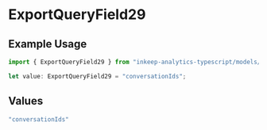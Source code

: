 # ExportQueryField29

## Example Usage

```typescript
import { ExportQueryField29 } from "inkeep-analytics-typescript/models/operations";

let value: ExportQueryField29 = "conversationIds";
```

## Values

```typescript
"conversationIds"
```